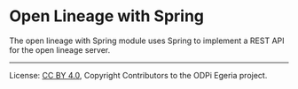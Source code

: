 <!-- SPDX-License-Identifier: CC-BY-4.0 -->
<!-- Copyright Contributors to the ODPi Egeria project. -->

# Open Lineage with Spring

The open lineage with Spring module uses Spring to implement a REST API
for the open lineage server.

----
License: [CC BY 4.0](https://creativecommons.org/licenses/by/4.0/),
Copyright Contributors to the ODPi Egeria project.